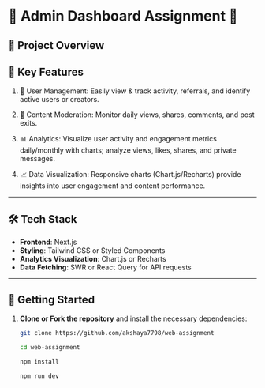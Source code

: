 
# 🌟 Admin Dashboard Assignment 🌟



## 📝 Project Overview



## 🌟 Key Features

1. 👤 User Management: Easily view & track activity, referrals, and identify active users or creators.

2. 📝 Content Moderation: Monitor daily views, shares, comments, and post exits.

3. 📊 Analytics: Visualize user activity and engagement metrics daily/monthly with charts; analyze views, likes, shares, and private messages.

5. 📈 Data Visualization: Responsive charts (Chart.js/Recharts) provide insights into user engagement and content performance.

---

## 🛠️ Tech Stack

- **Frontend**: Next.js
- **Styling**: Tailwind CSS or Styled Components
- **Analytics Visualization**: Chart.js or Recharts
- **Data Fetching**: SWR or React Query for API requests

---



## 🚀 Getting Started

1. **Clone or Fork the repository** and install the necessary dependencies:
   ```bash
   git clone https://github.com/akshaya7798/web-assignment
   ```
   ```bash
   cd web-assignment
   ```
   ```bash
   npm install
   ```
   ```bash
   npm run dev
   ```

